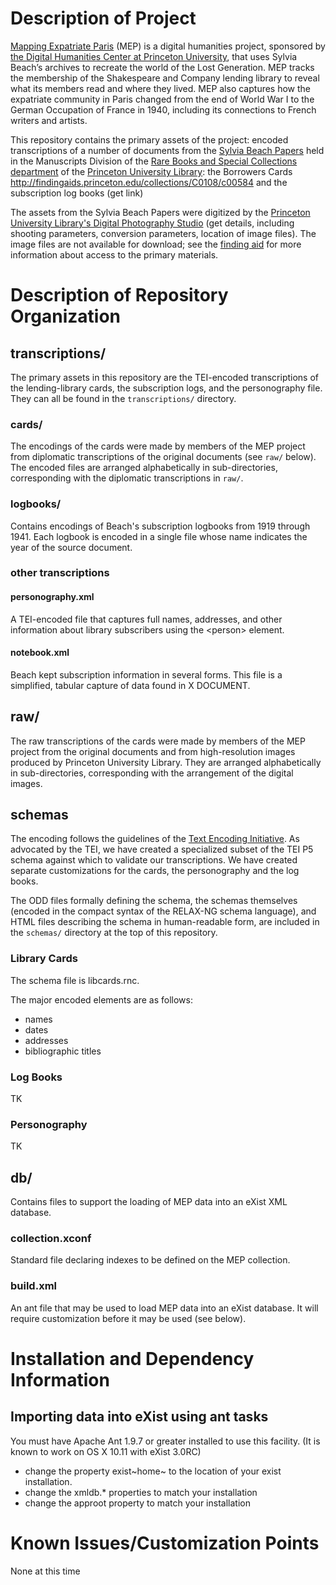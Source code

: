 Description of Project
======================

[Mapping Expatriate Paris](http://mep.princeton.edu/) (MEP) is a digital
humanities project, sponsored by [the Digital Humanities Center at
Princeton University](http://digitalhumanities.princeton.edu/), that
uses Sylvia Beach’s archives to recreate the world of the Lost
Generation. MEP tracks the membership of the Shakespeare and Company
lending library to reveal what its members read and where they lived.
MEP also captures how the expatriate community in Paris changed from the
end of World War I to the German Occupation of France in 1940, including
its connections to French writers and artists.

This repository contains the primary assets of the project: encoded
transcriptions of a number of documents from the [Sylvia Beach
Papers](http://findingaids.princeton.edu/collections/C0108/) held in the
Manuscripts Division of the [Rare Books and Special Collections
department](http://rbsc.princeton.edu/) of the [Princeton University
Library](http://library.princeton.edu): the Borrowers Cards
<http://findingaids.princeton.edu/collections/C0108/c00584> and the
subscription log books (get link)

The assets from the Sylvia Beach Papers were digitized by the [Princeton
University Library's Digital Photography
Studio](http://library.princeton.edu/division/digital-studio) (get
details, including shooting parameters, conversion parameters, location
of image files). The image files are not available for download; see the
[finding aid](http://findingaids.princeton.edu/collections/C0108/) for
more information about access to the primary materials.

Description of Repository Organization
======================================

transcriptions/
---------------

The primary assets in this repository are the TEI-encoded transcriptions
of the lending-library cards, the subscription logs, and the
personography file. They can all be found in the `transcriptions/`
directory.

### cards/

The encodings of the cards were made by members of the MEP project from
diplomatic transcriptions of the original documents (see `raw/` below).
The encoded files are arranged alphabetically in sub-directories,
corresponding with the diplomatic transcriptions in `raw/`.

### logbooks/

Contains encodings of Beach's subscription logbooks from 1919 through
1941. Each logbook is encoded in a single file whose name indicates the
year of the source document.

### other transcriptions

#### personography.xml

A TEI-encoded file that captures full names, addresses, and other
information about library subscribers using the &lt;person&gt; element.

#### notebook.xml

Beach kept subscription information in several forms. This file is a
simplified, tabular capture of data found in X DOCUMENT.

raw/
----

The raw transcriptions of the cards were made by members of the MEP
project from the original documents and from high-resolution images
produced by Princeton University Library. They are arranged
alphabetically in sub-directories, corresponding with the arrangement of
the digital images.

schemas
-------

The encoding follows the guidelines of the [Text Encoding
Initiative](http://www.tei-c.org). As advocated by the TEI, we have
created a specialized subset of the TEI P5 schema against which to
validate our transcriptions. We have created separate customizations for
the cards, the personography and the log books.

The ODD files formally defining the schema, the schemas themselves
(encoded in the compact syntax of the RELAX-NG schema language), and
HTML files describing the schema in human-readable form, are included in
the `schemas/` directory at the top of this repository.

### Library Cards

The schema file is libcards.rnc.

The major encoded elements are as follows:

-   names
-   dates
-   addresses
-   bibliographic titles

### Log Books

TK

### Personography

TK

db/
---

Contains files to support the loading of MEP data into an eXist XML
database.

### collection.xconf

Standard file declaring indexes to be defined on the MEP collection.

### build.xml

An ant file that may be used to load MEP data into an eXist database. It
will require customization before it may be used (see below).

Installation and Dependency Information
=======================================

Importing data into eXist using ant tasks
-----------------------------------------

You must have Apache Ant 1.9.7 or greater installed to use this
facility. (It is known to work on OS X 10.11 with eXist 3.0RC)

-   change the property exist~home~ to the location of your
    exist installation.
-   change the xmldb.\* properties to match your installation
-   change the approot property to match your installation

Known Issues/Customization Points
=================================

None at this time
